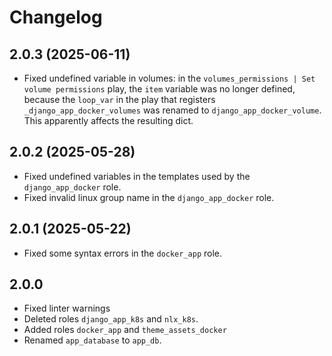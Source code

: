 # Changelog

## 2.0.3 (2025-06-11)

- Fixed undefined variable in volumes: in the `volumes_permissions | Set volume permissions` play, the `item` variable was no longer defined, because the `loop_var` in the play that registers `_django_app_docker_volumes` was renamed to `django_app_docker_volume`. This apparently affects the resulting dict.

## 2.0.2 (2025-05-28)

- Fixed undefined variables in the templates used by the `django_app_docker` role.
- Fixed invalid linux group name in the `django_app_docker` role.

## 2.0.1 (2025-05-22)

- Fixed some syntax errors in the `docker_app` role.

## 2.0.0

- Fixed linter warnings
- Deleted roles `django_app_k8s` and `nlx_k8s`.
- Added roles `docker_app` and `theme_assets_docker`
- Renamed `app_database` to `app_db`.